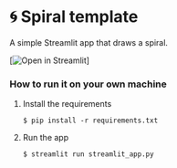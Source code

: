 # 🌀 Spiral template

A simple Streamlit app that draws a spiral. 

[![Open in Streamlit](https://crispy-palm-tree-q797v7gv9jjj34p7w-8501.app.github.dev/)]

### How to run it on your own machine

1. Install the requirements

   ```
   $ pip install -r requirements.txt
   ```

2. Run the app

   ```
   $ streamlit run streamlit_app.py
   ```
